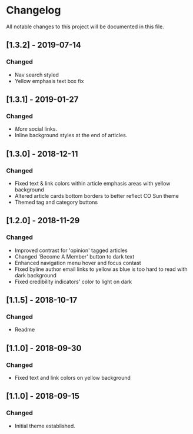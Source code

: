 # Changelog
All notable changes to this project will be documented in this file.

## [1.3.2] - 2019-07-14
### Changed
- Nav search styled
- Yellow emphasis text box fix

## [1.3.1] - 2019-01-27
### Changed
- *More* social links.
- Inline background styles at the end of articles.

## [1.3.0] - 2018-12-11
### Changed
- Fixed text & link colors within article emphasis areas with yellow background
- Altered article cards bottom borders to better reflect CO Sun theme
- Themed tag and category buttons

## [1.2.0] - 2018-11-29
### Changed
- Improved contrast for 'opinion' tagged articles
- Changed 'Become A Member' button to dark text
- Enhanced navigation menu hover and focus contast
- Fixed byline author email links to yellow as blue is too hard to read with dark background
- Fixed credibility indicators' color to light on dark

## [1.1.5] - 2018-10-17
### Changed
- Readme

## [1.1.0] - 2018-09-30
### Changed
- Fixed text and link colors on yellow background

## [1.1.0] - 2018-09-15
### Changed
- Initial theme established.
